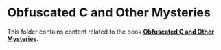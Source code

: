 # Obfuscated C and Other Mysteries

This folder contains content related to the book [**Obfuscated C and Other Mysteries**](drdobbs.com/obfuscated-c-and-other-mysteries/184402779).
